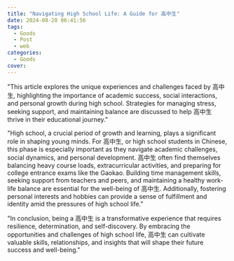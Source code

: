 ```yaml
---
title: "Navigating High School Life: A Guide for 高中生"
date: 2024-08-28 06:41:56
tags:
  - Goods
  - Post
  - web
categories:
  - Goods
cover: 
---
```


"This article explores the unique experiences and challenges faced by 高中生, highlighting the importance of academic success, social interactions, and personal growth during high school. Strategies for managing stress, seeking support, and maintaining balance are discussed to help 高中生 thrive in their educational journey."

"High school, a crucial period of growth and learning, plays a significant role in shaping young minds. For 高中生, or high school students in Chinese, this phase is especially important as they navigate academic challenges, social dynamics, and personal development. 高中生 often find themselves balancing heavy course loads, extracurricular activities, and preparing for college entrance exams like the Gaokao. Building time management skills, seeking support from teachers and peers, and maintaining a healthy work-life balance are essential for the well-being of 高中生. Additionally, fostering personal interests and hobbies can provide a sense of fulfillment and identity amid the pressures of high school life."

"In conclusion, being a 高中生 is a transformative experience that requires resilience, determination, and self-discovery. By embracing the opportunities and challenges of high school life, 高中生 can cultivate valuable skills, relationships, and insights that will shape their future success and well-being."
